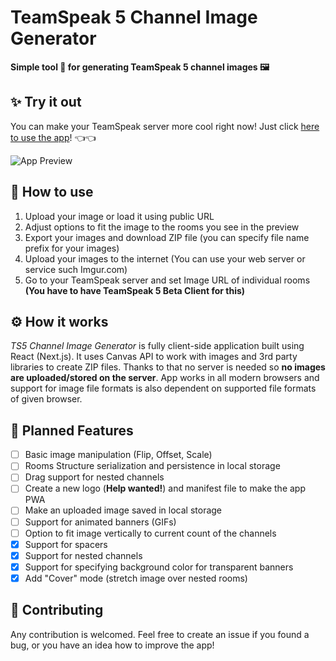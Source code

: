 # TeamSpeak 5 Channel Image Generator
**Simple tool 🔨 for generating TeamSpeak 5 channel images 🖼️**

## ✨ Try it out 

You can make your TeamSpeak server more cool right now!
Just click [here to use the app](https://pitkes22.github.io/ts5-channel-image-generator/)! 👈👈

![App Preview](https://i.imgur.com/yBZgjlC.gif)

## 🚀 How to use

1. Upload your image or load it using public URL
2. Adjust options to fit the image to the rooms you see in the preview
3. Export your images and download ZIP file (you can specify file name prefix for your images)
5. Upload your images to the internet (You can use your web server or service such Imgur.com)
4. Go to your TeamSpeak server and set Image URL of individual rooms **(You have to have TeamSpeak 5 Beta Client for this)** 

## ⚙️ How it works

*TS5 Channel Image Generator* is fully client-side application built using React (Next.js). It uses Canvas API to work 
with images and 3rd party libraries to create ZIP files. Thanks to that no server is needed so **no images are 
uploaded/stored on the server**. App works in all modern browsers and support for image file formats is also 
dependent on supported file formats of given browser.

## 📅 Planned Features 

- [ ] Basic image manipulation (Flip, Offset, Scale)
- [ ] Rooms Structure serialization and persistence in local storage
- [ ] Drag support for nested channels
- [ ] Create a new logo (**Help wanted!**) and manifest file to make the app PWA 
- [ ] Make an uploaded image saved in local storage
- [ ] Support for animated banners (GIFs)
- [ ] Option to fit image vertically to current count of the channels
- [X] Support for spacers
- [X] Support for nested channels
- [X] Support for specifying background color for transparent banners
- [X] Add "Cover" mode (stretch image over nested rooms)

## 🍰 Contributing

Any contribution is welcomed. 
Feel free to create an issue if you found a bug, or you have an idea how to improve the app! 
